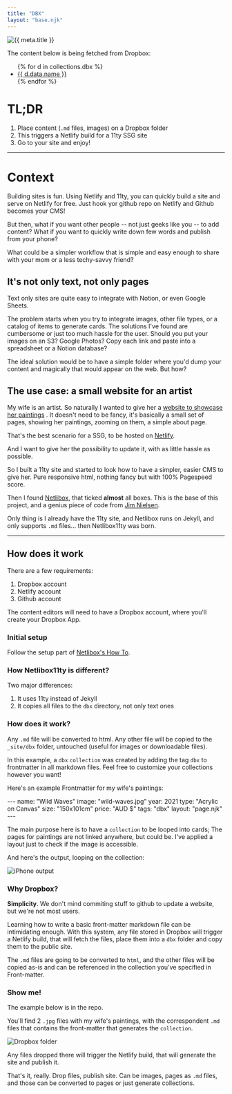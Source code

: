 ```yaml
---
title: "DBX"
layout: "base.njk"
---
```


![{{ meta.title }}](/img/logos.svg)

The content below is being fetched from Dropbox:

<div class="dbx-contents">
<ul>
{% for d in collections.dbx %}
<li><a href="{{d.url}}">{{ d.data.name }}</a></li>
{% endfor %}
</ul>
</div>

# TL;DR
1. Place content (`.md` files, images) on a Dropbox folder
2. This triggers a Netlify build for a 11ty SSG site
3. Go to your site and enjoy!

---

# Context
Building sites is fun. Using Netlify and 11ty, you can quickly build a site and serve on Netlify for free. Just hook yor github repo on Netlify and Github becomes your CMS!

But then, what if you want other people -- not just geeks like you -- to add content? What if you want to quickly write down few words and publish from your phone?

What could be a simpler workflow that is simple and easy enough to share with your mom or a less techy-savvy friend?

## It's not only text, not only pages
Text only sites are quite easy to integrate with Notion, or even Google Sheets.

The problem starts when you try to integrate images, other file types, or a catalog of items to generate cards. The solutions I've found are cumbersome or just too much hassle for the user. Should you put your images on an S3? Google Photos? Copy each link and paste into a spreadsheet or a Notion database?

The ideal solution would be to have a simple folder where you'd dump your content and magically that would appear on the web. But how?

## The use case: a small website for an artist
My wife is an artist. So naturally I wanted to give her a [website to showcase her paintings](https://karinwolff.art) . It doesn't need to be fancy, it's basically a small set of pages, showing her paintings, zooming on them, a simple about page.

That's the best scenario for a SSG, to be hosted on [Netlify](https://netlify.com).

And I want to give her the possibility to update it, with as little hassle as possible.

So I built a 11ty site and started to look how to have a simpler, easier CMS to give her. Pure responsive html, nothing fancy but with 100% Pagespeed score.

Then I found [Netlibox](https://github.com/jimniels/netlibox), that ticked **almost** all boxes. This is the base of this project, and a genius piece of code from [Jim Nielsen](https://github.com/jimniels).

Only thing is I already have the 11ty site, and Netlibox runs on Jekyll, and only supports `.md` files... then Netlibox11ty was born.

---

## How does it work

There are a few requirements:

1. Dropbox account
2. Netlify account
3. Github account

The content editors will need to have a Dropbox account, where you'll create your Dropbox App.

### Initial setup
Follow the setup part of [Netlibox's  How To](https://github.com/jimniels/netlibox).

### How Netlibox11ty is different?

Two major differences:

1. It uses 11ty instead of Jekyll
2. It copies all files to the `dbx` directory, not only text ones

### How does it work?

Any `.md` file will be converted to html. Any other file will be copied to the `_site/dbx` folder, untouched (useful for images or downloadable files).

In this example, a `dbx` `collection` was created by adding the tag `dbx` to frontmatter in all markdown files. Feel free to customize your collections however you want!

Here's an example Frontmatter for my wife's paintings:

<div class="dbx-contents pre">---
name: "Wild Waves"
image: "wild-waves.jpg"
year: 2021
type: "Acrylic on Canvas"
size: "150x101cm"
price: "AUD $"
tags: "dbx"
layout: "page.njk"
---</div>

The main purpose here is to have a `collection` to be looped into cards; The pages for paintings are not linked anywhere, but could be. I've applied a layout just to check if the image is accessible.

And here's the output, looping on the collection:

![iPhone output](/img/iphone-karinart.jpg)

### Why Dropbox?
**Simplicity**. We don't mind commiting stuff to github to update a website, but we're not most users. 

Learning how to write a basic front-matter markdown file can be intimidating enough. With this system, any file stored in Dropbox will trigger a Netlify build, that will fetch the files, place them into a `dbx` folder and copy them to the public site.

The `.md` files are going to be converted to `html`, and the other files will be copied as-is and can be referenced in the collection you've specified in Front-matter.

### Show me!

The example below is in the repo.

You'll find 2 `.jpg` files with my wife's paintings, with the correspondent `.md` files that contains the front-matter that generates the `collection`.

![Dropbox folder](/img/dbx-folder.png)

Any files dropped there will trigger the Netlify build, that will generate the site and publish it.

That's it, really. Drop files, publish site. Can be images, pages as `.md` files, and those can be converted to pages or just generate collections.